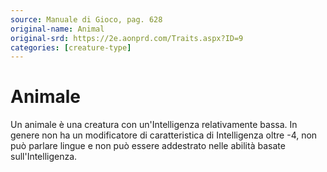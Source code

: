 ```yaml
---
source: Manuale di Gioco, pag. 628
original-name: Animal
original-srd: https://2e.aonprd.com/Traits.aspx?ID=9
categories: [creature-type]
---
```


# Animale

Un animale è una creatura con un'Intelligenza relativamente bassa. In genere non
ha un modificatore di caratteristica di Intelligenza oltre -4, non può parlare
lingue e non può essere addestrato nelle abilità basate sull'Intelligenza.
